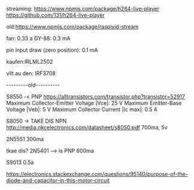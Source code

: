 
streaming:
https://www.npmjs.com/package/h264-live-player
https://github.com/131/h264-live-player

old:https://www.npmjs.com/package/raspivid-stream


fan: 0.33 a
GY-88: 0.3 mA

pin input draw (zero position): 0.1 mA


kaufen:IRLML2502

vllt au den:
IRF3708







---------old----------



S8550 -< PNP
https://alltransistors.com/transistor.php?transistor=52917
Maximum Collector-Emitter Voltage |Vce|: 25 V
Maximum Emitter-Base Voltage |Veb|: 5 V
Maximum Collector Current |Ic max|: 0.5 A

S8050 -> TAKE DIS NPN
http://media.nkcelectronics.com/datasheet/s8050.pdf
700ma, 5v


2N5551 
300ma


tkae dis? 2N5401 --> is PNP
600ma


S9013 
0.5a

https://electronics.stackexchange.com/questions/95140/purpose-of-the-diode-and-capacitor-in-this-motor-circuit